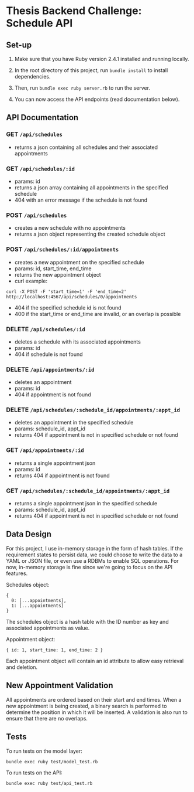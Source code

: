 # Thesis Backend Challenge: Schedule API

## Set-up
1. Make sure that you have Ruby version 2.4.1 installed and running locally.

2. In the root directory of this project, run `bundle install` to install dependencies.

3. Then, run `bundle exec ruby server.rb` to run the server.

4. You can now access the API endpoints (read documentation below).

## API Documentation
### GET `/api/schedules`
- returns a json containing all schedules and their associated appointments

### GET `/api/schedules/:id`
- params: id
- returns a json array containing all appointments in the specified schedule
- 404 with an error message if the schedule is not found

### POST `/api/schedules`
- creates a new schedule with no appointments
- returns a json object representing the created schedule object

### POST `/api/schedules/:id/appointments`
- creates a new appointment on the specified schedule
- params: id, start_time, end_time
- returns the new appointment object
- curl example:
```
curl -X POST -F 'start_time=1' -F 'end_time=2' http://localhost:4567/api/schedules/0/appointments
```
- 404 if the specified schedule id is not found
- 400 if the start_time or end_time are invalid, or an overlap is possible

### DELETE `/api/schedules/:id`
- deletes a schedule with its associated appointments
- params: id
- 404 if schedule is not found

### DELETE `/api/appointments/:id`
- deletes an appointment
- params: id
- 404 if appointment is not found

### DELETE `/api/schedules/:schedule_id/appointments/:appt_id`
- deletes an appointment in the specified schedule
- params: schedule_id, appt_id
- returns 404 if appointment is not in specified schedule or not found

### GET `/api/appointments/:id`
- returns a single appointment json
- params: id
- returns 404 if appointment is not found

### GET `/api/schedules/:schedule_id/appointments/:appt_id`
- returns a single appointment json in the specified schedule
- params: schedule_id, appt_id
- returns 404 if appointment is not in specified schedule or not found

## Data Design
For this project, I use in-memory storage in the form of hash tables. If the requirement states to persist data, we could choose to write the data to a YAML or JSON file, or even use a RDBMs to enable SQL operations. For now, in-memory storage is fine since we're going to focus on the API features.

Schedules object:
```
{
  0: [...appointments],
  1: [...appointments]
}
```

The schedules object is a hash table with the ID number as key and associated appointments as value.

Appointment object:
```
{ id: 1, start_time: 1, end_time: 2 }
```

Each appointment object will contain an id attribute to allow easy retrieval and deletion.

## New Appointment Validation
All appointments are ordered based on their start and end times.
When a new appointment is being created, a binary search is performed to determine the position in which it will be inserted.
A validation is also run to ensure that there are no overlaps.

## Tests
To run tests on the model layer:
```
bundle exec ruby test/model_test.rb
```

To run tests on the API:
```
bundle exec ruby test/api_test.rb
```
